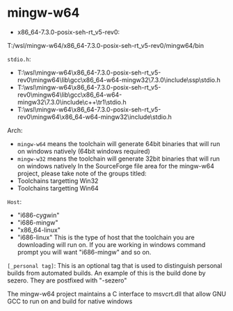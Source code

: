 # mingw-w64

- x86_64-7.3.0-posix-seh-rt_v5-rev0:

T:/wsl/mingw-w64/x86_64-7.3.0-posix-seh-rt_v5-rev0/mingw64/bin


`stdio.h`:
- T:\wsl\mingw-w64\x86_64-7.3.0-posix-seh-rt_v5-rev0\mingw64\lib\gcc\x86_64-w64-mingw32\7.3.0\include\ssp\stdio.h
- T:\wsl\mingw-w64\x86_64-7.3.0-posix-seh-rt_v5-rev0\mingw64\lib\gcc\x86_64-w64-mingw32\7.3.0\include\c++\tr1\stdio.h
- T:\wsl\mingw-w64\x86_64-7.3.0-posix-seh-rt_v5-rev0\mingw64\x86_64-w64-mingw32\include\stdio.h


Arch:
- `mingw-w64` means the toolchain will generate 64bit binaries that will run on windows natively (64bit windows required)
- `mingw-w32` means the toolchain will generate 32bit binaries that will run on windows natively
In the SourceForge file area for the mingw-w64 project, please take note of the groups titled:
- Toolchains targetting Win32
- Toolchains targetting Win64

`Host`:
- "i686-cygwin"
- "i686-mingw"
- "x86_64-linux"
- "i686-linux"
This is the type of host that the toolchain you are downloading will run on.
If you are working in windows command prompt you will want "i686-mingw"
and so on.

`[_personal tag]`:
This is an optional tag that is used to distinguish personal builds from automated builds. An example of this is the build done by sezero. They are postfixed with "-sezero"

The mingw-w64 project maintains a C interface to msvcrt.dll that allow GNU GCC to run on and build for native windows






